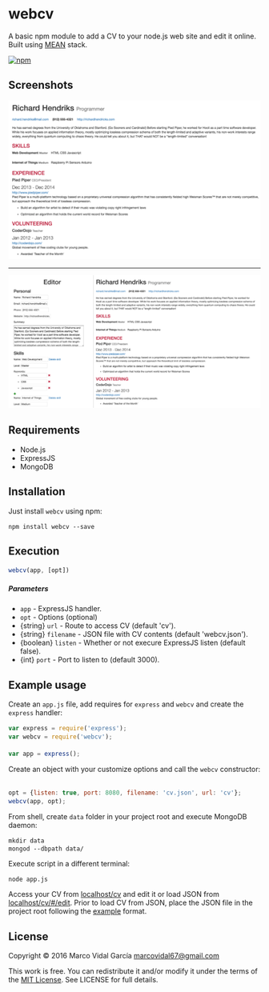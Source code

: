 # webcv
A basic npm module to add a CV to your node.js web site and edit it online.
Built using [MEAN](https://en.wikipedia.org/wiki/MEAN_(software_bundle)) stack.  
  
[![npm](https://img.shields.io/npm/v/webcv.svg?style=flat-square)](http://www.npmjs.org/webcv)

## Screenshots
<img src="https://raw.githubusercontent.com/mvidalgarcia/webcv/master/screenshots/1.png"/>
<hr>
<img src="https://raw.githubusercontent.com/mvidalgarcia/webcv/master/screenshots/2.png"/>

## Requirements
- Node.js
- ExpressJS
- MongoDB

## Installation

Just install `webcv` using npm:

```shell
npm install webcv --save
```

## Execution
```javascript
webcv(app, [opt])
```

##### Parameters
- `app` - ExpressJS handler.
- `opt` - Options (optional)
 -  {string} `url` - Route to access CV (default 'cv').
 - {string} `filename` - JSON file with CV contents (default 'webcv.json').
 - {boolean} `listen` - Whether or not execure ExpressJS listen (default false).
 - {int} `port` - Port to listen to (default 3000).

## Example usage


Create an `app.js` file, add requires for `express` and `webcv` and create the `express` handler:

```javascript
var express = require('express');
var webcv = require('webcv');

var app = express();
```

Create an object with your customize options and call the `webcv` constructor:

```javascript

opt = {listen: true, port: 8080, filename: 'cv.json', url: 'cv'};
webcv(app, opt);

```

From shell, create `data` folder in your project root and execute MongoDB daemon:

```shell
mkdir data
mongod --dbpath data/
```

Execute script in a different terminal:
```shell
node app.js
```

Access your CV from [localhost/cv](http://localhost:8080/cv/) and edit it or load JSON from [localhost/cv/#/edit](http://localhost:8080/cv/#/edit). Prior to load CV from JSON, place the JSON file in the project root following the [example](https://github.com/mvidalgarcia/webcv/blob/master/webcv.json) format.

## License
Copyright © 2016 Marco Vidal García <marcovidal67@gmail.com>

This work is free. You can redistribute it and/or modify it under the
terms of the [MIT License](https://opensource.org/licenses/ISC).
See LICENSE for full details.
